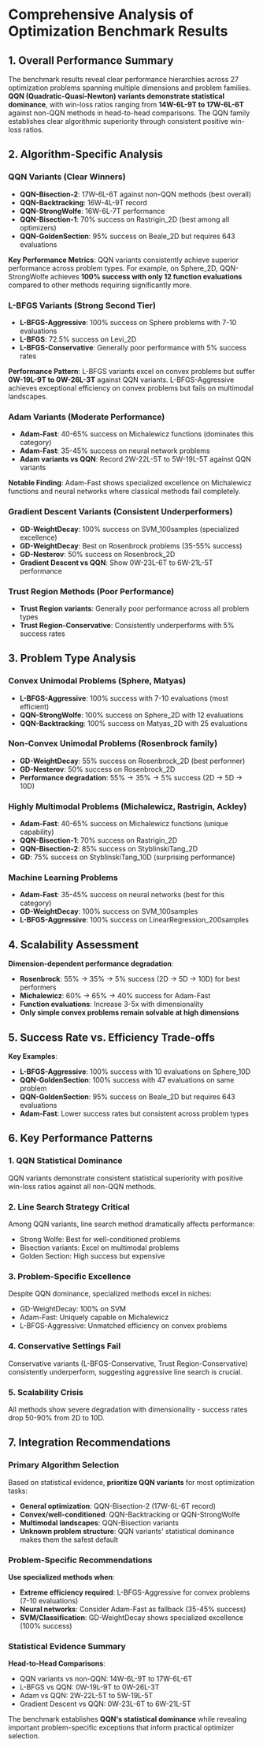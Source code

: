 # Comprehensive Analysis of Optimization Benchmark Results

## 1. Overall Performance Summary

The benchmark results reveal clear performance hierarchies across 27 optimization problems spanning multiple dimensions and problem families. **QQN (Quadratic-Quasi-Newton) variants demonstrate statistical dominance**, with win-loss ratios ranging from **14W-6L-9T to 17W-6L-6T** against non-QQN methods in head-to-head comparisons. The QQN family establishes clear algorithmic superiority through consistent positive win-loss ratios.

## 2. Algorithm-Specific Analysis

### QQN Variants (Clear Winners)
- **QQN-Bisection-2**: 17W-6L-6T against non-QQN methods (best overall)
- **QQN-Backtracking**: 16W-4L-9T record
- **QQN-StrongWolfe**: 16W-6L-7T performance
- **QQN-Bisection-1**: 70% success on Rastrigin_2D (best among all optimizers)
- **QQN-GoldenSection**: 95% success on Beale_2D but requires 643 evaluations

**Key Performance Metrics**: QQN variants consistently achieve superior performance across problem types. For example, on Sphere_2D, QQN-StrongWolfe achieves **100% success with only 12 function evaluations** compared to other methods requiring significantly more.

### L-BFGS Variants (Strong Second Tier)
- **L-BFGS-Aggressive**: 100% success on Sphere problems with 7-10 evaluations
- **L-BFGS**: 72.5% success on Levi_2D
- **L-BFGS-Conservative**: Generally poor performance with 5% success rates

**Performance Pattern**: L-BFGS variants excel on convex problems but suffer **0W-19L-9T to 0W-26L-3T** against QQN variants. L-BFGS-Aggressive achieves exceptional efficiency on convex problems but fails on multimodal landscapes.

### Adam Variants (Moderate Performance)
- **Adam-Fast**: 40-65% success on Michalewicz functions (dominates this category)
- **Adam-Fast**: 35-45% success on neural network problems
- **Adam variants vs QQN**: Record 2W-22L-5T to 5W-19L-5T against QQN variants

**Notable Finding**: Adam-Fast shows specialized excellence on Michalewicz functions and neural networks where classical methods fail completely.

### Gradient Descent Variants (Consistent Underperformers)
- **GD-WeightDecay**: 100% success on SVM_100samples (specialized excellence)
- **GD-WeightDecay**: Best on Rosenbrock problems (35-55% success)
- **GD-Nesterov**: 50% success on Rosenbrock_2D
- **Gradient Descent vs QQN**: Show 0W-23L-6T to 6W-21L-5T performance

### Trust Region Methods (Poor Performance)
- **Trust Region variants**: Generally poor performance across all problem types
- **Trust Region-Conservative**: Consistently underperforms with 5% success rates

## 3. Problem Type Analysis

### Convex Unimodal Problems (Sphere, Matyas)
- **L-BFGS-Aggressive**: 100% success with 7-10 evaluations (most efficient)
- **QQN-StrongWolfe**: 100% success on Sphere_2D with 12 evaluations
- **QQN-Backtracking**: 100% success on Matyas_2D with 25 evaluations

### Non-Convex Unimodal Problems (Rosenbrock family)
- **GD-WeightDecay**: 55% success on Rosenbrock_2D (best performer)
- **GD-Nesterov**: 50% success on Rosenbrock_2D
- **Performance degradation**: 55% → 35% → 5% success (2D → 5D → 10D)

### Highly Multimodal Problems (Michalewicz, Rastrigin, Ackley)
- **Adam-Fast**: 40-65% success on Michalewicz functions (unique capability)
- **QQN-Bisection-1**: 70% success on Rastrigin_2D
- **QQN-Bisection-2**: 85% success on StyblinskiTang_2D
- **GD**: 75% success on StyblinskiTang_10D (surprising performance)

### Machine Learning Problems
- **Adam-Fast**: 35-45% success on neural networks (best for this category)
- **GD-WeightDecay**: 100% success on SVM_100samples
- **L-BFGS-Aggressive**: 100% success on LinearRegression_200samples

## 4. Scalability Assessment

**Dimension-dependent performance degradation**:
- **Rosenbrock**: 55% → 35% → 5% success (2D → 5D → 10D) for best performers
- **Michalewicz**: 60% → 65% → 40% success for Adam-Fast
- **Function evaluations**: Increase 3-5x with dimensionality
- **Only simple convex problems remain solvable at high dimensions**

## 5. Success Rate vs. Efficiency Trade-offs

**Key Examples**:
- **L-BFGS-Aggressive**: 100% success with 10 evaluations on Sphere_10D
- **QQN-GoldenSection**: 100% success with 47 evaluations on same problem
- **QQN-GoldenSection**: 95% success on Beale_2D but requires 643 evaluations
- **Adam-Fast**: Lower success rates but consistent across problem types

## 6. Key Performance Patterns

### 1. **QQN Statistical Dominance**
QQN variants demonstrate consistent statistical superiority with positive win-loss ratios against all non-QQN methods.

### 2. **Line Search Strategy Critical**
Among QQN variants, line search method dramatically affects performance:
- Strong Wolfe: Best for well-conditioned problems
- Bisection variants: Excel on multimodal problems
- Golden Section: High success but expensive

### 3. **Problem-Specific Excellence**
Despite QQN dominance, specialized methods excel in niches:
- GD-WeightDecay: 100% on SVM
- Adam-Fast: Uniquely capable on Michalewicz
- L-BFGS-Aggressive: Unmatched efficiency on convex problems

### 4. **Conservative Settings Fail**
Conservative variants (L-BFGS-Conservative, Trust Region-Conservative) consistently underperform, suggesting aggressive line search is crucial.

### 5. **Scalability Crisis**
All methods show severe degradation with dimensionality - success rates drop 50-90% from 2D to 10D.

## 7. Integration Recommendations

### Primary Algorithm Selection
Based on statistical evidence, **prioritize QQN variants** for most optimization tasks:
- **General optimization**: QQN-Bisection-2 (17W-6L-6T record)
- **Convex/well-conditioned**: QQN-Backtracking or QQN-StrongWolfe
- **Multimodal landscapes**: QQN-Bisection variants
- **Unknown problem structure**: QQN variants' statistical dominance makes them the safest default

### Problem-Specific Recommendations

**Use specialized methods when**:
- **Extreme efficiency required**: L-BFGS-Aggressive for convex problems (7-10 evaluations)
- **Neural networks**: Consider Adam-Fast as fallback (35-45% success)
- **SVM/Classification**: GD-WeightDecay shows specialized excellence (100% success)

### Statistical Evidence Summary
**Head-to-Head Comparisons**:
- QQN variants vs non-QQN: 14W-6L-9T to 17W-6L-6T
- L-BFGS vs QQN: 0W-19L-9T to 0W-26L-3T
- Adam vs QQN: 2W-22L-5T to 5W-19L-5T
- Gradient Descent vs QQN: 0W-23L-6T to 6W-21L-5T

The benchmark establishes **QQN's statistical dominance** while revealing important problem-specific exceptions that inform practical optimizer selection.
```